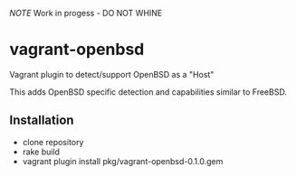 *NOTE* Work in progess - DO NOT WHINE

# vagrant-openbsd
Vagrant plugin to detect/support OpenBSD as a "Host"

This adds OpenBSD specific detection and capabilities similar to FreeBSD.

## Installation
- clone repository
- rake build
- vagrant plugin install pkg/vagrant-openbsd-0.1.0.gem
